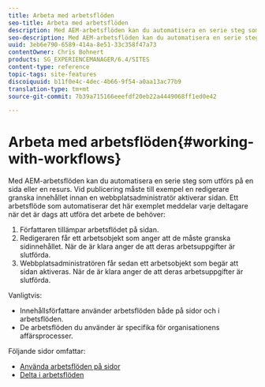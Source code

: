 ```yaml
---
title: Arbeta med arbetsflöden
seo-title: Arbeta med arbetsflöden
description: Med AEM-arbetsflöden kan du automatisera en serie steg som utförs på en sida eller en resurs. Vid publicering måste till exempel en redigerare granska innehållet innan en webbplatsadministratör aktiverar sidan. Ett arbetsflöde som automatiserar det här exemplet meddelar varje deltagare när det är dags att utföra det arbete de behöver.
seo-description: Med AEM-arbetsflöden kan du automatisera en serie steg som utförs på en sida eller en resurs. Vid publicering måste till exempel en redigerare granska innehållet innan en webbplatsadministratör aktiverar sidan. Ett arbetsflöde som automatiserar det här exemplet meddelar varje deltagare när det är dags att utföra det arbete de behöver.
uuid: 3eb6e790-6589-414a-8e51-33c358f47a73
contentOwner: Chris Bohnert
products: SG_EXPERIENCEMANAGER/6.4/SITES
content-type: reference
topic-tags: site-features
discoiquuid: b11f0e4c-4dec-4b66-9f54-a0aa13ac77b9
translation-type: tm+mt
source-git-commit: 7b39a715166eeefdf20eb22a4449068ff1ed0e42

---
```



# Arbeta med arbetsflöden{#working-with-workflows}

Med AEM-arbetsflöden kan du automatisera en serie steg som utförs på en sida eller en resurs. Vid publicering måste till exempel en redigerare granska innehållet innan en webbplatsadministratör aktiverar sidan. Ett arbetsflöde som automatiserar det här exemplet meddelar varje deltagare när det är dags att utföra det arbete de behöver:

1. Författaren tillämpar arbetsflödet på sidan.
1. Redigeraren får ett arbetsobjekt som anger att de måste granska sidinnehållet. När de är klara anger de att deras arbetsuppgifter är slutförda.
1. Webbplatsadministratören får sedan ett arbetsobjekt som begär att sidan aktiveras. När de är klara anger de att deras arbetsuppgifter är slutförda.

Vanligtvis:

* Innehållsförfattare använder arbetsflöden både på sidor och i arbetsflöden.
* De arbetsflöden du använder är specifika för organisationens affärsprocesser.

Följande sidor omfattar:

* [Använda arbetsflöden på sidor](/help/sites-classic-ui-authoring/classic-workflows-applying.md)
* [Delta i arbetsflöden](/help/sites-classic-ui-authoring/classic-workflows-participating.md)

